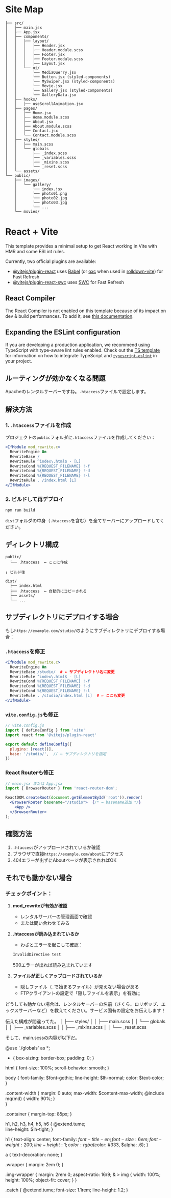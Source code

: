 # Site Map

```
├── src/
│   ├── main.jsx
│   ├── App.jsx
│   ├── components/
│   │   ├── layout/
│   │   │   ├── Header.jsx
│   │   │   ├── Header.module.scss
│   │   │   ├── Footer.jsx
│   │   │   ├── Footer.module.scss
│   │   │   ├── Layout.jsx
│   │   └── ui/
│   │       └── MediaQuerry.jsx
│   │       └── Button.jsx (styled-components)
│   │       └── MySwiper.jsx (styled-components)
│   │       └── Movie.jsx
│   │       └── Gallery.jsx (styled-components)
│   │       └── GalleryData.jsx
│   ├── hooks/
│   │   ├── useScrollAnimation.jsx
│   ├── pages/
│   │   ├── Home.jsx
│   │   ├── Home.module.scss
│   │   ├── About.jsx
│   │   ├── About.module.scss
│   │   ├── Contact.jsx
│   │   └── Contact.module.scss
│   ├── styles/
│   │   ├── main.scss
│   │   └── globals
│   │       ├── _index.scss
│   │       ├── _variables.scss
│   │       ├── _mixins.scss
│   │       └── _reset.scss
│   └── assets/
└── public/
    ├── images/
    │   └── gallery/
    │       └── index.jsx
    │       └── photo01.png
    │       └── photo02.jpg
    │       └── photo03.jpg
    │       └── ...
    └── movies/       
```


# React + Vite

This template provides a minimal setup to get React working in Vite with HMR and some ESLint rules.

Currently, two official plugins are available:

- [@vitejs/plugin-react](https://github.com/vitejs/vite-plugin-react/blob/main/packages/plugin-react) uses [Babel](https://babeljs.io/) (or [oxc](https://oxc.rs) when used in [rolldown-vite](https://vite.dev/guide/rolldown)) for Fast Refresh
- [@vitejs/plugin-react-swc](https://github.com/vitejs/vite-plugin-react/blob/main/packages/plugin-react-swc) uses [SWC](https://swc.rs/) for Fast Refresh

## React Compiler

The React Compiler is not enabled on this template because of its impact on dev & build performances. To add it, see [this documentation](https://react.dev/learn/react-compiler/installation).

## Expanding the ESLint configuration

If you are developing a production application, we recommend using TypeScript with type-aware lint rules enabled. Check out the [TS template](https://github.com/vitejs/vite/tree/main/packages/create-vite/template-react-ts) for information on how to integrate TypeScript and [`typescript-eslint`](https://typescript-eslint.io) in your project.

## ルーティングが効かなくなる問題
Apacheのレンタルサーバーですね。`.htaccess`ファイルで設定します。

## 解決方法

### 1. `.htaccess`ファイルを作成

プロジェクトの`public`フォルダに`.htaccess`ファイルを作成してください：

```apache
<IfModule mod_rewrite.c>
  RewriteEngine On
  RewriteBase /
  RewriteRule ^index\.html$ - [L]
  RewriteCond %{REQUEST_FILENAME} !-f
  RewriteCond %{REQUEST_FILENAME} !-d
  RewriteCond %{REQUEST_FILENAME} !-l
  RewriteRule . /index.html [L]
</IfModule>
```

### 2. ビルドして再デプロイ

```bash
npm run build
```

`dist`フォルダの中身（`.htaccess`を含む）を全てサーバーにアップロードしてください。

## ディレクトリ構成

```
public/
  └── .htaccess  ← ここに作成

↓ ビルド後

dist/
  ├── index.html
  ├── .htaccess  ← 自動的にコピーされる
  ├── assets/
  └── ...
```

## サブディレクトリにデプロイする場合

もし`https://example.com/studio/`のようにサブディレクトリにデプロイする場合：

### `.htaccess`を修正

```apache
<IfModule mod_rewrite.c>
  RewriteEngine On
  RewriteBase /studio/  # ← サブディレクトリ名に変更
  RewriteRule ^index\.html$ - [L]
  RewriteCond %{REQUEST_FILENAME} !-f
  RewriteCond %{REQUEST_FILENAME} !-d
  RewriteCond %{REQUEST_FILENAME} !-l
  RewriteRule . /studio/index.html [L]  # ← ここも変更
</IfModule>
```

### `vite.config.js`も修正

```javascript
// vite.config.js
import { defineConfig } from 'vite'
import react from '@vitejs/plugin-react'

export default defineConfig({
  plugins: [react()],
  base: '/studio/',  // ← サブディレクトリを指定
})
```

### React Routerも修正

```jsx
// main.jsx または App.jsx
import { BrowserRouter } from 'react-router-dom';

ReactDOM.createRoot(document.getElementById('root')).render(
  <BrowserRouter basename="/studio">  {/* ← basename追加 */}
    <App />
  </BrowserRouter>
);
```

## 確認方法

1. `.htaccess`がアップロードされているか確認
2. ブラウザで直接`https://example.com/about`にアクセス
3. 404エラーが出ずにAboutページが表示されればOK

## それでも動かない場合

### チェックポイント：

1. **mod_rewriteが有効か確認**
   - レンタルサーバーの管理画面で確認
   - または問い合わせてみる

2. **.htaccessが読み込まれているか**
   - わざとエラーを起こして確認：
   ```apache
   InvalidDirective test
   ```
   500エラーが出れば読み込まれています

3. **ファイルが正しくアップロードされているか**
   - 隠しファイル（`.`で始まるファイル）が見えない場合がある
   - FTPクライアントの設定で「隠しファイルを表示」を有効に

どうしても動かない場合は、レンタルサーバーの名前（さくら、ロリポップ、エックスサーバーなど）を教えてください。サービス固有の設定をお伝えします！


伝えた構成が間違ってた。
│   ├── styles/
│   │   ├── main.scss
│   │   └── globals
│   │       ├── _variables.scss
│   │       ├── _mixins.scss
│   │       └── _reset.scss

そして、main.scssの内容が以下だ。

@use './globals' as *;

* {
  box-sizing: border-box;
  padding: 0;
}

html {
  font-size: 100%;
  scroll-behavior: smooth;
}

body {
  font-family: $font-gothic;
  line-height: $lh-normal;
  color: $text-color;
}

.content-width {
  margin: 0 auto;
  max-width: $content-max-width;
  @include mq(md) {
    width: 90%;
  }                                     
}

.container {
  margin-top: 85px;
}

h1, h2, h3, h4, h5, h6 {
  @extend.tume;  
  line-height: $lh-tight;
}

h1 {
  text-align: center;
  font-family: $font-title-en;
  font-size: 6em;
  font-weight: 200;
  line-height: 1;
  color: rgba($color: #333, $alpha: .6);
}

a {
  text-decoration: none;
}

.wrapper {
  margin: 2em 0;
}

.img-wrapper {
  margin: 2rem 0;
  aspect-ratio: 16/9;
  & > img {
    width: 100%;
    height: 100%;
    object-fit: cover;
  }
}

.catch {
  @extend.tume;
  font-size: 1.1rem;
  line-height: 1.2;
}

